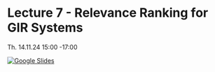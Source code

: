 # Lecture 7 - Relevance Ranking for GIR Systems

Th. 14.11.24 15:00 -17:00

[![Google Slides](../figs/preface.png)](https://docs.google.com/presentation/d/1c9nouwmIkaLymrhugiSR4pOPZp-bckgws7m1LCkw9HA/edit?usp=sharing)
